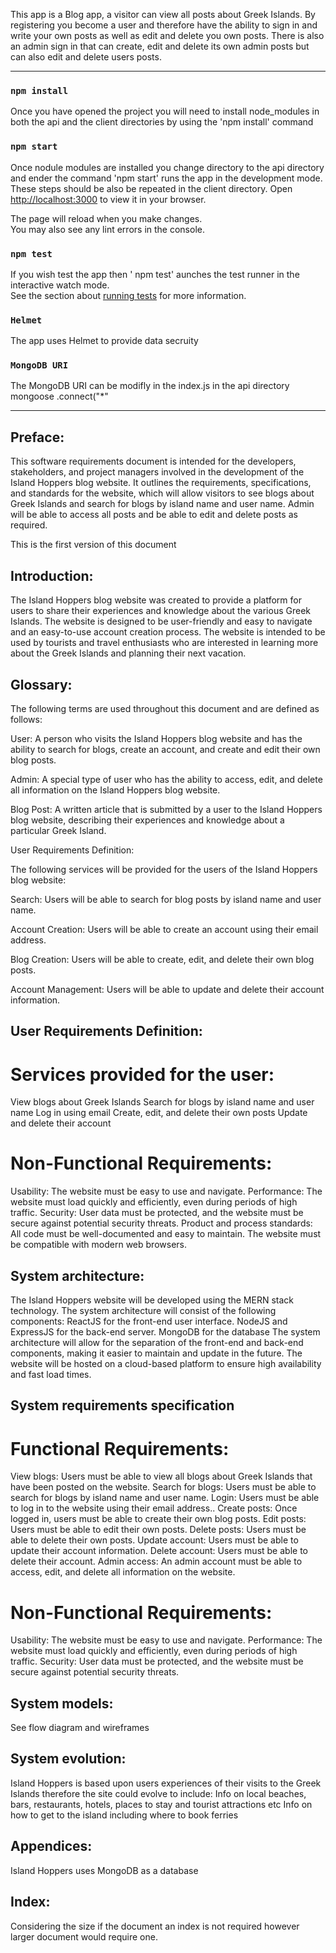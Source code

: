 This app is a Blog app, a visitor can view all posts about Greek Islands. By registering you become a user and therefore have the ability to sign in and write your own posts as well as edit and delete you own posts. There is also an admin sign in that can create, edit and delete its own admin posts but can also edit and delete users posts.


------------------------------------------------------------------------------------------------------------------------------------------------


### `npm install `
Once you have opened the project you will need to install node_modules in both the api and the client directories by using the 'npm install' command

### `npm start`

Once nodule modules are installed you change directory to the api directory and ender the command 'npm start' runs the app in the development mode. These steps should be also be repeated in the client directory.
Open [http://localhost:3000](http://localhost:3000) to view it in your browser.

The page will reload when you make changes.\
You may also see any lint errors in the console.

### `npm test`

If you wish test the app then ' npm test' aunches the test runner in the interactive watch mode.\
See the section about [running tests](https://facebook.github.io/create-react-app/docs/running-tests) for more information.

### `Helmet`

The app uses Helmet to provide data secruity 

### `MongoDB URI`
The MongoDB URI can be modifly in the index.js in the  api directory 
mongoose
  .connect("*"


------------------------------------------------------------------------------------------------------------------------------------------------


## Preface:

This software requirements document is intended for the developers, stakeholders, and project managers involved in the development of the Island Hoppers blog website. It outlines the requirements, specifications, and standards for the website, which will allow visitors to see blogs about Greek Islands and search for blogs by island name and user name. Admin will be able to access all posts and be able to edit and delete posts as required.

This is the first version of this document

## Introduction:

The Island Hoppers blog website was created to provide a platform for users to share their experiences and knowledge about the various Greek Islands. The website is designed to be user-friendly and easy to navigate and an easy-to-use account creation process. The website is intended to be used by tourists and travel enthusiasts who are interested in learning more about the Greek Islands and planning their next vacation.

## Glossary:

The following terms are used throughout this document and are defined as follows:

User: A person who visits the Island Hoppers blog website and has the ability to search for blogs, create an account, and create and edit their own blog posts.

Admin: A special type of user who has the ability to access, edit, and delete all information on the Island Hoppers blog website.

Blog Post: A written article that is submitted by a user to the Island Hoppers blog website, describing their experiences and knowledge about a particular Greek Island.

User Requirements Definition:

The following services will be provided for the users of the Island Hoppers blog website:

Search: Users will be able to search for blog posts by island name and user name.

Account Creation: Users will be able to create an account using their email address.

Blog Creation: Users will be able to create, edit, and delete their own blog posts.

Account Management: Users will be able to update and delete their account information.



## User Requirements Definition:

# Services provided for the user:

View blogs about Greek Islands
Search for blogs by island name and user name
Log in using email
Create, edit, and delete their own posts
Update and delete their account

# Non-Functional Requirements:

Usability: The website must be easy to use and navigate.
Performance: The website must load quickly and efficiently, even during periods of high traffic.
Security: User data must be protected, and the website must be secure against potential security threats.
Product and process standards:
All code must be well-documented and easy to maintain.
The website must be compatible with modern web browsers.


## System architecture:
The Island Hoppers website will be developed using the MERN stack technology. The system architecture will consist of the following components:
ReactJS for the front-end user interface. NodeJS and ExpressJS for the back-end server. MongoDB for the database
The system architecture will allow for the separation of the front-end and back-end components, making it easier to maintain and update in the future. The website will be hosted on a cloud-based platform to ensure high availability and fast load times.
 
## System requirements specification 

# Functional Requirements:

View blogs: Users must be able to view all blogs about Greek Islands that have been posted on the website.
Search for blogs: Users must be able to search for blogs by island name and user name.
Login: Users must be able to log in to the website using their email address..
Create posts: Once logged in, users must be able to create their own blog posts.
Edit posts: Users must be able to edit their own posts.
Delete posts: Users must be able to delete their own posts.
Update account: Users must be able to update their account information.
Delete account: Users must be able to delete their account.
Admin access: An admin account must be able to access, edit, and delete all information on the website.


# Non-Functional Requirements:

Usability: The website must be easy to use and navigate.
Performance: The website must load quickly and efficiently, even during periods of high traffic.
Security: User data must be protected, and the website must be secure against potential security threats.


## System models:
See flow diagram and wireframes


## System evolution:

Island Hoppers is based upon users experiences of their visits to the Greek Islands therefore the site could evolve to include:
Info on local beaches, bars, restaurants, hotels, places to stay and tourist attractions etc
Info on how to get to the island including where to book ferries

## Appendices:
Island Hoppers uses MongoDB as a database

## Index:
Considering the size if the document an index is not required however larger document would require one.

